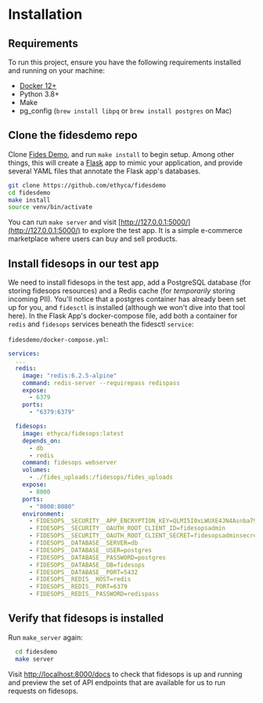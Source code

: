 # Installation

## Requirements 
To run this project, ensure you have the following requirements installed and running on your machine:

* [Docker 12+](https://docs.docker.com/desktop/#download-and-install)
* Python 3.8+
* Make
* pg_config (`brew install libpq` or `brew install postgres` on Mac)


## Clone the fidesdemo repo

Clone [Fides Demo](https://github.com/ethyca/fidesdemo), and run `make install` to begin setup. Among other things, this will create a [Flask](https://flask.palletsprojects.com/) app to mimic your application, and provide several YAML files that annotate the Flask app's databases. 
```bash
git clone https://github.com/ethyca/fidesdemo
cd fidesdemo
make install
source venv/bin/activate
```

You can run `make server` and visit [http://127.0.0.1:5000/](http://127.0.0.1:5000/) to explore the test app. It is a simple e-commerce 
marketplace where users can buy and sell products. 


## Install fidesops in our test app

We need to install fidesops in the test app, add a PostgreSQL database (for storing fidesops resources)
and a Redis cache (for *temporarily* storing incoming PII). You'll notice that a postgres container has already been set 
up for you, and `fidesctl` is installed (although we won't dive into that tool here). In the Flask App's docker-compose file, 
add both a container for `redis` and `fidesops` services beneath the fidesctl `service`:


`fidesdemo/docker-compose.yml`:
```yaml
services:
  ...
  redis:
    image: "redis:6.2.5-alpine"
    command: redis-server --requirepass redispass
    expose:
      - 6379
    ports:
      - "6379:6379"

  fidesops:
    image: ethyca/fidesops:latest
    depends_on:
      - db
      - redis
    command: fidesops webserver
    volumes:
      - ./fides_uploads:/fidesops/fides_uploads
    expose:
      - 8000
    ports:
      - "8000:8080"
    environment:
      - FIDESOPS__SECURITY__APP_ENCRYPTION_KEY=QLMI5I0xLWUXE4JN4Asnba79JiBHWWM3
      - FIDESOPS__SECURITY__OAUTH_ROOT_CLIENT_ID=fidesopsadmin
      - FIDESOPS__SECURITY__OAUTH_ROOT_CLIENT_SECRET=fidesopsadminsecret
      - FIDESOPS__DATABASE__SERVER=db
      - FIDESOPS__DATABASE__USER=postgres
      - FIDESOPS__DATABASE__PASSWORD=postgres
      - FIDESOPS__DATABASE__DB=fidesops
      - FIDESOPS__DATABASE__PORT=5432
      - FIDESOPS__REDIS__HOST=redis
      - FIDESOPS__REDIS__PORT=6379
      - FIDESOPS__REDIS__PASSWORD=redispass
```

## Verify that fidesops is installed

Run `make_server` again:
```bash
  cd fidesdemo
  make server
```

Visit [http://localhost:8000/docs](http://localhost:8000/docs) to check that fidesops is up and running and preview the set of API endpoints 
that are available for us to run requests on fidesops.